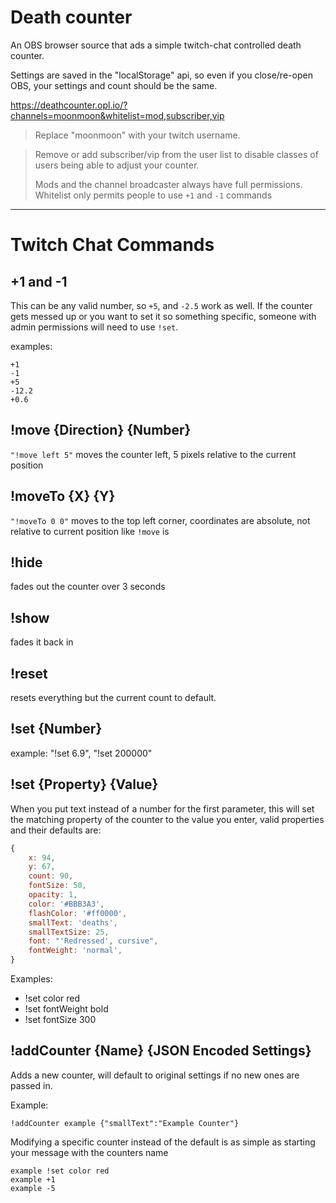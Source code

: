 # Death counter

An OBS browser source that ads a simple twitch-chat controlled death counter.

Settings are saved in the "localStorage" api, so even if you close/re-open OBS, your settings and count should be the same.

https://deathcounter.opl.io/?channels=moonmoon&whitelist=mod,subscriber,vip
> Replace "moonmoon" with your twitch username.

> Remove or add subscriber/vip from the user list to disable classes of users being able to adjust your counter.
> 
> Mods and the channel broadcaster always have full permissions. Whitelist only permits people to use `+1` and `-1` commands

---
# Twitch Chat Commands
## +1 and -1

This can be any valid number, so `+5`, and `-2.5` work as well. If the counter gets messed up or you want to set it so something specific, someone with admin permissions will need to use `!set`.

examples:
```
+1
-1
+5
-12.2
+0.6
```


## !move {Direction} {Number}

`"!move left 5"` moves the counter left, 5 pixels relative to the current position

## !moveTo {X} {Y}

`"!moveTo 0 0"` moves to the top left corner, coordinates are absolute, not relative to current position like `!move` is

## !hide

fades out the counter over 3 seconds

## !show

fades it back in

## !reset

resets everything but the current count to default.

## !set {Number}

example: "!set 6.9", "!set 200000"


## !set {Property} {Value}
When you put text instead of a number for the first parameter, this will set the matching property of the counter to the value you enter, valid properties and their defaults are:
```js
{
	x: 94,
	y: 67,
	count: 90,
	fontSize: 50,
	opacity: 1,
	color: '#BBB3A3',
	flashColor: '#ff0000',
	smallText: 'deaths',
	smallTextSize: 25,
	font: "'Redressed', cursive",
	fontWeight: 'normal',
}
```
Examples:
- !set color red
- !set fontWeight bold
- !set fontSize 300


## !addCounter {Name} {JSON Encoded Settings}
Adds a new counter, will default to original settings if no new ones are passed in.

Example:
```
!addCounter example {"smallText":"Example Counter"}
```

Modifying a specific counter instead of the default is as simple as starting your message with the counters name
```
example !set color red
example +1
example -5
```